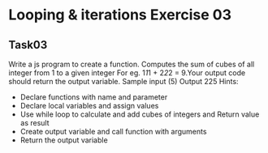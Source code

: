 # Looping & iterations Exercise 03
## Task03
Write a js program to create a function. Computes the sum of cubes of all integer from 1 to a given integer For eg. 1*1*1 + 2*2*2 = 9.Your output code should return the output variable.
Sample input (5)  Output 225
Hints:

- Declare functions with name and parameter
- Declare local variables and assign values
- Use while loop to calculate and add cubes of integers and Return value as result
- Create output variable and call function with arguments
- Return the output variable

